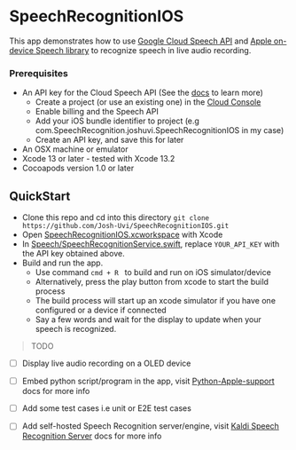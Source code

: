 # SpeechRecognitionIOS

This app demonstrates how to use [Google Cloud Speech API](https://cloud.google.com/speech-to-text) and [Apple on-device Speech library](https://developer.apple.com/documentation/speech) to recognize speech in live audio recording.

### Prerequisites
  - An API key for the Cloud Speech API (See the [docs](https://cloud.google.com/vision/docs/quickstart) to learn more)
    - Create a project (or use an existing one) in the [Cloud Console](https://console.cloud.google.com/getting-started)
    - Enable billing and the Speech API
    - Add your iOS bundle identifier to project (e.g com.SpeechRecognition.joshuvi.SpeechRecognitionIOS in my case)
    - Create an API key, and save this for later
  - An OSX machine or emulator
  - Xcode 13 or later - tested with Xcode 13.2
  - Cocoapods version 1.0 or later

## QuickStart
 - Clone this repo and cd into this directory
```git clone https://github.com/Josh-Uvi/SpeechRecognitionIOS.git ```
 - Open [SpeechRecognitionIOS.xcworkspace](https://github.com/Josh-Uvi/SpeechRecognitionIOS/tree/main/SpeechRecognitionIOS/SpeechRecognitionIOS.xcworkspace) with Xcode
 - In [Speech/SpeechRecognitionService.swift](https://github.com/JoshUvi/SpeechRecognitionIOS/blob/main/SpeechRecognitionIOS/SpeechRecognitionIOS/SpeechRecognitionService.swift), replace `YOUR_API_KEY` with the API key obtained above.
 - Build and run the app.
    - Use command `cmd + R ` to build and run on iOS simulator/device 
    - Alternatively, press the play button from xcode to start the build process
    - The build process will start up an xcode simulator if you have one configured or a device if connected
    - Say a few words and wait for the display to update when your speech is recognized.

> TODO
  - [ ] Display live audio recording on a OLED device
  - [ ] Embed python script/program in the app, visit [Python-Apple-support](https://github.com/beeware/Python-Apple-support) docs for more info
  - [ ] Add some test cases i.e unit or E2E test cases
  - [ ] Add self-hosted Speech Recognition server/engine, visit [Kaldi Speech Recognition Server](https://github.com/alumae/kaldi-gstreamer-server) docs for more info
 

